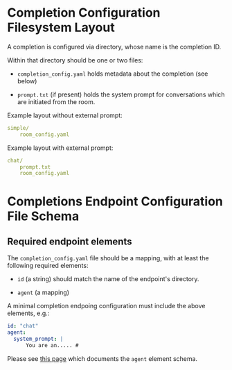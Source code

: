# Completion Configuration Filesystem Layout

A completion is configured via directory, whose name is the completion ID.

Within that directory should be one or two files:

- `completion_config.yaml` holds metadata about the completion (see below)

- `prompt.txt` (if present) holds the system prompt for conversations
  which are initiated from the room.


Example layout without external prompt:
```yaml
simple/
    room_config.yaml

```

Example layout with external prompt:
```yaml
chat/
    prompt.txt
    room_config.yaml

```

# Completions Endpoint Configuration File Schema

## Required endpoint elements

The `completion_config.yaml`  file should be a mapping, with at least
the following required elements:

- `id` (a string) should match the name of the endpoint's directory.

- `agent` (a mapping)

A minimal completion endpoing configuration must include the above
elements, e.g.:

  ```yaml
  id: "chat"
  agent:
    system_prompt: |
        You are an..... #
  ```

Please see [this page](`agents.md`) which documents the `agent` element
schema.
